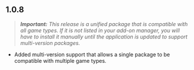 ## 1.0.8

> _**Important:** This release is a unified package that is compatible with all game types. If it is not listed in your add-on manager, you will have to install it manually until the application is updated to support multi-version packages._

- Added multi-version support that allows a single package to be compatible with multiple game types.
